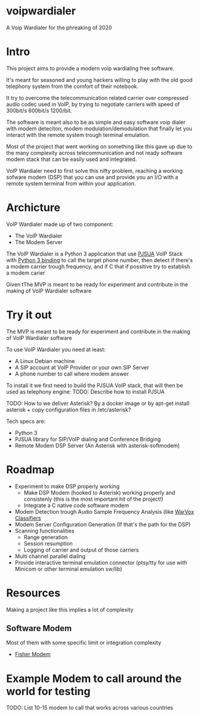 # voipwardialer
A Voip Wardialer for the phreaking of 2020

# Intro
This project aims to provide a modern voip wardialing free software.

It's meant for seasoned and young hackers willing to play with the old good telephony system from the comfort of their notebook.

It try to overcome the telecommunication related carrier over compressed audio codec used in VoIP, by trying to negotiate carriers with speed of 300bit/s 600bit/s 1200/bit. 

The software is meant also to be as simple and easy software voip dialer with modem deteciton, modem modulation/demodulation that finally let you interact with the remote system trough terminal emulation.

Most of the project that went working on something like this gave up due to the many complexity across telecommunication and not ready software modem stack that can be easily used and integrated.

VoIP Wardialer need to first solve this nifty problem, reaching a working sofware modem (DSP) that you can use and provide you an I/O with a remote system terminal from within your application.

# Archicture
VoIP Wardialer made up of two component:
- The VoIP Wardialer
- The Modem Server

The VoIP Wardialer is a Python 3 application that use [PJSUA](https://www.pjsip.org/pjsua.htm) VoIP Stack with [Python 3 binding](https://github.com/mgwilliams/python3-pjsip) to call the target phone number, then detect if there's a modem carrier trough frequency, and if C that if possitive try to establish a modem carier

Given tThe MVP is meant to be ready for experiment and contribute in the making of VoIP Wardialer software


# Try it out
The MVP is meant to be ready for experiment and contribute in the making of VoIP Wardialer software

To use VoIP Wardialer you need at least:
* A Linux Debian machine
* A SIP account at VoIP Provider or your own SIP Server
* A phone number to call where modem answer

To install it we first need to build the PJSUA VoIP stack, that will then be used as telephony engine:
TODO: Describe how to install PJSUA


TODO: How to we deliver Asterisk? By a docker image or by apt-get install asterisk + copy configuration files in /etc/asterisk?

Tech specs are:
* Python 3
* PJSUA library for SIP/VoIP dialing and Conference Bridging
* Remote Modem DSP Server (An Asterisk with asterisk-softmodem)



# Roadmap
* Experiment to make DSP properly working
  * Make DSP Modem (hooked to Asterisk) working properly and consistenly (this is the most important hit of the project!)
  * Integrate a C native code software modem
* Modem Detection trough Audio Sample Frequency Analysis (like [WarVox Classifiers](https://github.com/rapid7/warvox/blob/master/config/classifiers/01.default.rb)
* Modem Server Configuration Generation (If that's the path for the DSP)
* Scanning functionalities 
  * Range generation
  * Session resumption
  * Logging of carrier and output of those carriers
* Multi channel parallel dialing
* Provide interactive terminal emulation connector (ptsy/tty for use with Minicom or other terminal emulation sw/lib)


# Resources
Making a project like this implies a lot of complexity

## Software Modem
Most of them with some specific limit or integration complexity
* [Fisher Modem](https://github.com/randyrossi/fisher-modem)

# Example Modem to call around the world for testing
TODO: List 10-15 modem to call that works across various countries
